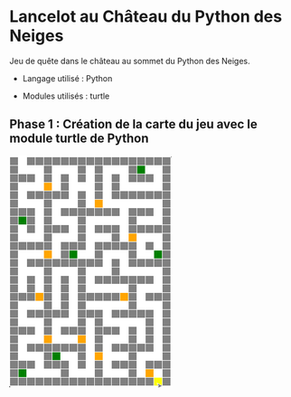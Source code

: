 # Lancelot au Château du Python des Neiges

Jeu de quête dans le château au sommet du Python des Neiges.

- Langage utilisé : Python</p>
- Modules utilisés : turtle</p>

## Phase 1 : Création de la carte du jeu avec le module turtle de Python

<img src="./carte-jeu-phase1.png" alt="Carte du château au sommet du Python des Neiges.">
